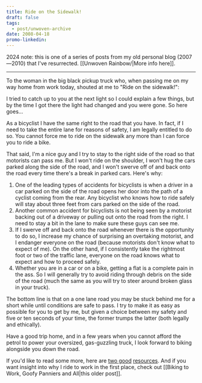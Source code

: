 ```yaml
---
title: Ride on the Sidewalk!
draft: false
tags:
  - post/unwoven-archive
date: 2008-04-18
promo-linkedin:
---
```

2024 note: this is one of a series of posts from my old personal blog (2007—2010) that I've resurrected. [[Unwoven Rainbow/|More info here]].

---

To the woman in the big black pickup truck who, when passing me on my way home from work today, shouted at me to "Ride on the sidewalk!":  
  
I tried to catch up to you at the next light so I could explain a few things, but by the time I got there the light had changed and you were gone. So here goes...  
  
As a bicyclist I have the same right to the road that you have. In fact, if I need to take the entire lane for reasons of safety, I am legally entitled to do so. You cannot force me to ride on the sidewalk any more than I can force you to ride a bike.  
  
That said, I'm a nice guy and I try to stay to the right side of the road so that motorists can pass me. But I won't ride on the shoulder, I won't hug the cars parked along the side of the road, and I won't swerve off of and back onto the road every time there's a break in parked cars. Here's why:  
  
1. One of the leading types of accidents for bicyclists is when a driver in a car parked on the side of the road opens her door into the path of a cyclist coming from the rear. Any bicyclist who knows how to ride safely will stay about three feet from cars parked on the side of the road.  
2. Another common accident for bicyclists is not being seen by a motorist backing out of a driveway or pulling out onto the road from the right. I need to stay a bit in the lane to make sure these guys can see me.  
3. If I swerve off and back onto the road whenever there is the opportunity to do so, I increase my chance of surprising an overtaking motorist, and I endanger everyone on the road (because motorists don't know what to expect of me). On the other hand, if I consistently take the rightmost foot or two of the traffic lane, everyone on the road knows what to expect and how to proceed safely.  
4. Whether you are in a car or on a bike, getting a flat is a complete pain in the ass. So I will generally try to avoid riding through debris on the side of the road (much the same as you will try to steer around broken glass in your truck).  
  
The bottom line is that on a one lane road you may be stuck behind me for a short while until conditions are safe to pass. I try to make it as easy as possible for you to get by me, but given a choice between my safety and five or ten seconds of your time, the former trumps the latter (both legally and ethically).  
  
Have a good trip home, and in a few years when you cannot afford the petrol to power your oversized, gas-guzzling truck, I look forward to biking alongside you down the road.  
  
If you'd like to read some more, here are [two good](http://www.bikexprt.com/streetsmarts/usa/index.htm "External link to http://www.bikexprt.com/streetsmarts/usa/index.htm") [resources](https://bikecommutetips.blogspot.com/). And if you want insight into why I ride to work in the first place, check out [[Biking to Work, Goofy Panniers and All|this older post]].
